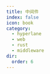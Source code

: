 ```yaml
---
title: 中间件
index: false
icon: book
category:
  - hyperlane
  - web
  - rust
  - middleware
dir:
  order: 6
---
```


